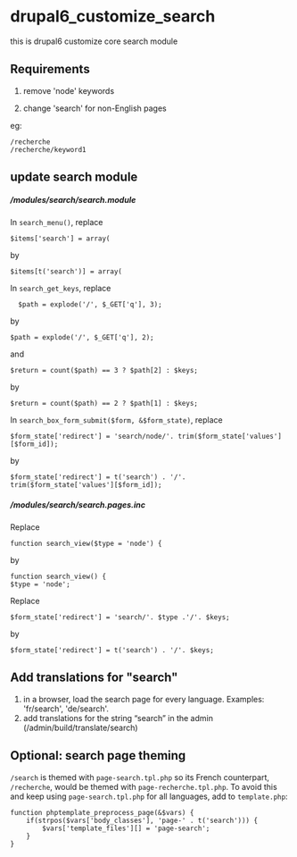 # drupal6_customize_search
this is drupal6 customize core search module

## Requirements

1. remove 'node' keywords

2. change 'search' for non-English pages

eg: 

```
/recherche
/recherche/keyword1
```

## update search module

##### /modules/search/search.module

In `search_menu()`, replace
```
$items['search'] = array(
```
by
```
$items[t('search')] = array(
```

In `search_get_keys`, replace

```
  $path = explode('/', $_GET['q'], 3);
```

by
```
$path = explode('/', $_GET['q'], 2);
```

and
```
$return = count($path) == 3 ? $path[2] : $keys;
```
by
```
$return = count($path) == 2 ? $path[1] : $keys;
```

In `search_box_form_submit($form, &$form_state)`, replace
```
$form_state['redirect'] = 'search/node/'. trim($form_state['values'][$form_id]);
```
by
```
$form_state['redirect'] = t('search') . '/'. trim($form_state['values'][$form_id]);
```

##### /modules/search/search.pages.inc

Replace
```
function search_view($type = 'node') {
```
by
```
function search_view() {
$type = 'node';
```
Replace
```
$form_state['redirect'] = 'search/'. $type .'/'. $keys;
```
by
```
$form_state['redirect'] = t('search') . '/'. $keys;
```

## Add translations for "search"

1. in a browser, load the search page for every language. Examples: 'fr/search', 'de/search'.
2. add translations for the string “search” in the admin (/admin/build/translate/search)

## Optional: search page theming

`/search` is themed with `page-search.tpl.php` so its French counterpart, `/recherche`, would be themed with `page-recherche.tpl.php`. To avoid this and keep using `page-search.tpl.php` for all languages, add to `template.php`:
```
function phptemplate_preprocess_page(&$vars) {
	if(strpos($vars['body_classes'], 'page-' . t('search'))) {
		$vars['template_files'][] = 'page-search';
	}
}
```
